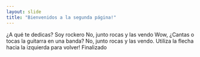 ```yaml
---
layout: slide
title: "Bienvenidos a la segunda página!"
---
```

¿A qué te dedicas? 
Soy rockero
No, junto rocas y las vendo
Wow, ¿Cantas o tocas la guitarra en una banda?
No, junto rocas y las vendo.
Utiliza la flecha hacia la izquierda para volver!
Finalizado
